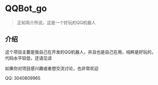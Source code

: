 # QQBot_go

> 正如简介所说，这是一个好玩的QQ机器人

## 介绍

这个项目主要是我自己在开发的QQ机器人，并且也是自己在用，纯粹是好玩的，代码水平较低，还请见谅

如果你对项目感兴趣或者想交流讨论，也非常欢迎

QQ: 3040809965